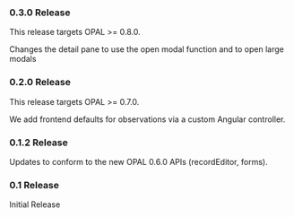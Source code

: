 ### 0.3.0 Release

This release targets OPAL >= 0.8.0.

Changes the detail pane to use the open modal function and to open large modals

### 0.2.0 Release

This release targets OPAL >= 0.7.0.

We add frontend defaults for observations via a custom Angular controller.

### 0.1.2 Release

Updates to conform to the new OPAL 0.6.0 APIs (recordEditor, forms).

### 0.1 Release

Initial Release
